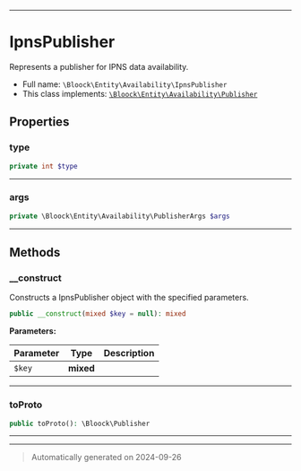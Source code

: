 ***

# IpnsPublisher

Represents a publisher for IPNS data availability.



* Full name: `\Bloock\Entity\Availability\IpnsPublisher`
* This class implements:
[`\Bloock\Entity\Availability\Publisher`](./Publisher.md)



## Properties


### type



```php
private int $type
```






***

### args



```php
private \Bloock\Entity\Availability\PublisherArgs $args
```






***

## Methods


### __construct

Constructs a IpnsPublisher object with the specified parameters.

```php
public __construct(mixed $key = null): mixed
```








**Parameters:**

| Parameter | Type | Description |
|-----------|------|-------------|
| `$key` | **mixed** |  |





***

### toProto



```php
public toProto(): \Bloock\Publisher
```












***


***
> Automatically generated on 2024-09-26
